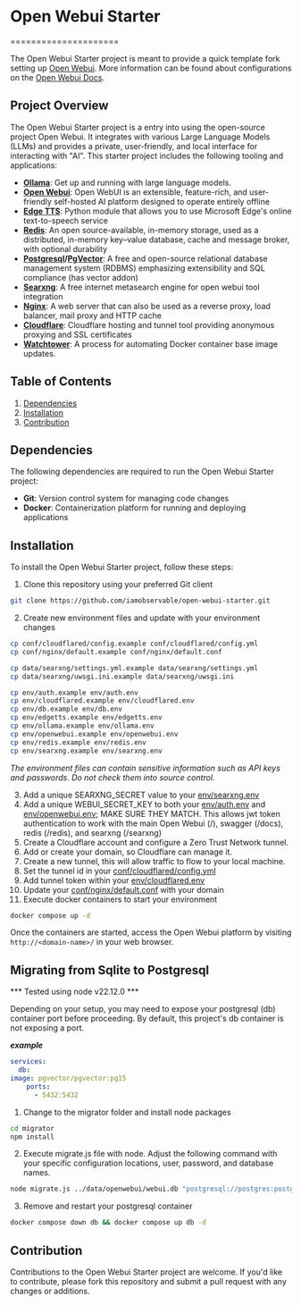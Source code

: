 # Open Webui Starter
=====================

The Open Webui Starter project is meant to provide a quick template fork 
setting up [Open Webui](https://openwebui.com/). More information can be found 
about configurations on the [Open Webui Docs](https://docs.openwebui.com/).


## Project Overview

The Open Webui Starter project is a entry into using the open-source project 
Open Webui. It integrates with various Large Language Models (LLMs) and provides 
a private, user-friendly, and local interface for interacting with "AI". This 
starter project includes the following tooling and applications:

- **[Ollama](https://ollama.com/)**: Get up and running with large language models.
- **[Open Webui](https://openwebui.com/)**: Open WebUI is an extensible, feature-rich, and user-friendly self-hosted AI platform designed to operate entirely offline
- **[Edge TTS](https://github.com/rany2/edge-tts)**: Python module that allows you to use Microsoft Edge's online text-to-speech service
- **[Redis](https://redis.io/)**: An open source-available, in-memory storage, used as a distributed, in-memory key–value database, cache and message broker, with optional durability
- **[Postgresql](https://www.postgresql.org/)/[PgVector](https://github.com/pgvector/pgvector)**: A free and open-source relational database management system (RDBMS) emphasizing extensibility and SQL compliance (has vector addon)
- **[Searxng](https://docs.searxng.org/)**: A free internet metasearch engine for open webui tool integration
- **[Nginx](https://nginx.org/)**: A web server that can also be used as a reverse proxy, load balancer, mail proxy and HTTP cache
- **[Cloudflare](https://www.cloudflare.com/)**: Cloudflare hosting and tunnel tool providing anonymous proxying and SSL certificates
- **[Watchtower](https://github.com/containrrr/watchtower)**: A process for automating Docker container base image updates.


## Table of Contents
1. [Dependencies](#dependencies)
2. [Installation](#installation)
3. [Contribution](#contribution)


## Dependencies

The following dependencies are required to run the Open Webui Starter project:

- **Git**: Version control system for managing code changes
- **Docker**: Containerization platform for running and deploying applications


## Installation

To install the Open Webui Starter project, follow these steps:

1. Clone this repository using your preferred Git client

```sh
git clone https://github.com/iamobservable/open-webui-starter.git
```

2. Create new environment files and update with your environment changes

```sh
cp conf/cloudflared/config.example conf/cloudflared/config.yml
cp conf/nginx/default.example conf/nginx/default.conf

cp data/searxng/settings.yml.example data/searxng/settings.yml
cp data/searxng/uwsgi.ini.example data/searxng/uwsgi.ini

cp env/auth.example env/auth.env
cp env/cloudflared.example env/cloudflared.env
cp env/db.example env/db.env
cp env/edgetts.example env/edgetts.env
cp env/ollama.example env/ollama.env
cp env/openwebui.example env/openwebui.env
cp env/redis.example env/redis.env
cp env/searxng.example env/searxng.env
```

*The environment files can contain sensitive information such as API keys 
and passwords. Do not check them into source control.*

3. Add a unique SEARXNG_SECRET value to your [env/searxng.env](http://github.com/iamobservable/open-webui-starter/blob/main/env/searxng.example#L3)
4. Add a unique WEBUI_SECRET_KEY to both your [env/auth.env](http://github.com/iamobservable/open-webui-starter/blob/main/env/auth.example#L2) and 
[env/openwebui.env](http://github.com/iamobservable/open-webui-starter/blob/main/env/openwebui.example#L10); MAKE SURE THEY MATCH. This allows jwt token authentication to work with the main Open Webui (/), swagger (/docs), redis (/redis), and searxng (/searxng)
5. Create a Cloudflare account and configure a Zero Trust Network tunnel.
6. Add or create your domain, so Cloudflare can manage it.
7. Create a new tunnel, this will allow traffic to flow to your local machine.
8. Set the tunnel id in your [conf/cloudflared/config.yml](https://github.com/iamobservable/open-webui-starter/blob/main/conf/cloudflare/config.example#L1)
9. Add tunnel token within your [env/cloudflared.env](http://github.com/iamobservable/open-webui-starter/blob/main/env/cloudflared.example#L1)
10. Update your [conf/nginx/default.conf](https://github.com/iamobservable/open-webui-starter/blob/main/conf/nginx/default.example#L34) with your domain
11. Execute docker containers to start your environment

```sh
docker compose up -d
```

Once the containers are started, access the Open Webui platform by visiting 
`http://<domain-name>/` in your web browser.



## Migrating from Sqlite to Postgresql

*** Tested using node v22.12.0 ***

Depending on your setup, you may need to expose your postgresql (db) container 
port before proceeding. By default, this project's db container is not exposing 
a port. 

***example***

```yaml
services:
  db:
image: pgvector/pgvector:pg15
    ports:
      - 5432:5432
```

1. Change to the migrator folder and install node packages

```bash
cd migrator
npm install
```

2. Execute migrate.js file with node. Adjust the following command with your 
specific configuration locations, user, password, and database names.

```bash
node migrate.js ../data/openwebui/webui.db "postgresql://postgres:postgres@localhost/openwebui"
```

3. Remove and restart your postgresql container
```bash
docker compose down db && docker compose up db -d
```


## Contribution

Contributions to the Open Webui Starter project are welcome. If you'd like to 
contribute, please fork this repository and submit a pull request with any 
changes or additions.

